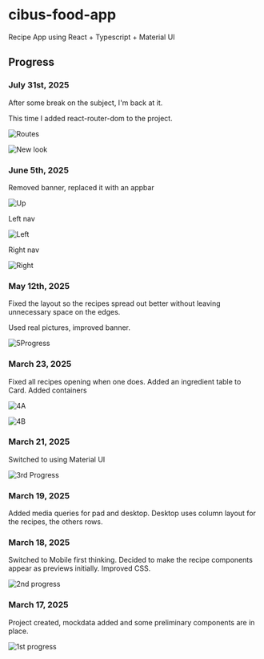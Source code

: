 # cibus-food-app

Recipe App using React + Typescript + Material UI

## Progress

### July 31st, 2025

After some break on the subject, I'm back at it.

This time I added react-router-dom to the project.

![Routes](src/screenshots/7ProgressA.png)

![New look](src/screenshots/7ProgressB.png)

### June 5th, 2025

Removed banner, replaced it with an appbar

![Up](src/screenshots/6ProgressUp.png)

Left nav

![Left](src/screenshots/6Progress.png)

Right nav

![Right](src/screenshots/6ProgressB.png)

### May 12th, 2025

Fixed the layout so the recipes spread out better without leaving unnecessary space on the edges.

Used real pictures, improved banner.

![5Progress](src/screenshots/5Progress.png)

### March 23, 2025

Fixed all recipes opening when one does. Added an ingredient table to Card. Added containers

![4A](src/screenshots/4ProgressA.png)

![4B](src/screenshots/4ProgressB.png)

### March 21, 2025

Switched to using Material UI

![3rd Progress](src/screenshots/3Progress.png)

### March 19, 2025

Added media queries for pad and desktop. Desktop uses column layout for the recipes, the others rows.

### March 18, 2025

Switched to Mobile first thinking. Decided to make the recipe components appear as previews initially.
Improved CSS.

![2nd progress](src/screenshots/2ndProgress.png)

### March 17, 2025

Project created, mockdata added and some preliminary components are in place.

![1st progress](src/screenshots/1stProgress.png)
